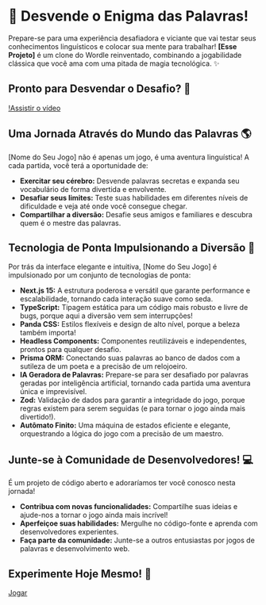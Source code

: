 # 🧠 Desvende o Enigma das Palavras! 

Prepare-se para uma experiência desafiadora e viciante que vai testar seus conhecimentos linguísticos e colocar sua mente para trabalhar! **[Esse Projeto]** é um clone do Wordle reinventado, combinando a jogabilidade clássica que você ama com uma pitada de magia tecnológica. ✨

## Pronto para Desvendar o Desafio? 🤔

[!Assistir o vídeo](https://ik.imagekit.io/91phxemhf/Untitled%20Video%20October%2023,%202024%205_04%20PM.mp4?updatedAt=1729715404251)

## Uma Jornada Através do Mundo das Palavras 🌎

[Nome do Seu Jogo] não é apenas um jogo, é uma aventura linguística! A cada partida, você terá a oportunidade de:

* **Exercitar seu cérebro:** Desvende palavras secretas e expanda seu vocabulário de forma divertida e envolvente.
* **Desafiar seus limites:**  Teste suas habilidades em diferentes níveis de dificuldade e veja até onde você consegue chegar.
* **Compartilhar a diversão:** Desafie seus amigos e familiares e descubra quem é o mestre das palavras.

## Tecnologia de Ponta Impulsionando a Diversão 🚀

Por trás da interface elegante e intuitiva, [Nome do Seu Jogo] é impulsionado por um conjunto de tecnologias de ponta:

* **Next.js 15:**  A estrutura poderosa e versátil que garante performance e escalabilidade, tornando cada interação suave como seda.
* **TypeScript:** Tipagem estática para um código mais robusto e livre de bugs, porque aqui a diversão vem sem interrupções! 
* **Panda CSS:** Estilos flexíveis e design de alto nível, porque a beleza também importa!
* **Headless Components:**  Componentes reutilizáveis e independentes, prontos para qualquer desafio.
* **Prisma ORM:** Conectando suas palavras ao banco de dados com a sutileza de um poeta e a precisão de um relojoeiro.
* **IA Geradora de Palavras:** Prepare-se para ser desafiado por palavras geradas por inteligência artificial, tornando cada partida uma aventura única e imprevisível.
* **Zod:** Validação de dados para garantir a integridade do jogo, porque regras existem para serem seguidas (e para tornar o jogo ainda mais divertido!).
* **Autômato Finito:** Uma máquina de estados eficiente e elegante, orquestrando a lógica do jogo com a precisão de um maestro.

## Junte-se à Comunidade de Desenvolvedores! 💻

É um projeto de código aberto e adoraríamos ter você conosco nesta jornada! 

* **Contribua com novas funcionalidades:**  Compartilhe suas ideias e ajude-nos a tornar o jogo ainda mais incrível!
* **Aperfeiçoe suas habilidades:** Mergulhe no código-fonte e aprenda com desenvolvedores experientes.
* **Faça parte da comunidade:** Junte-se a outros entusiastas por jogos de palavras e desenvolvimento web.

## Experimente Hoje Mesmo! 🎉

[Jogar](https://guess-word-blush.vercel.app/)